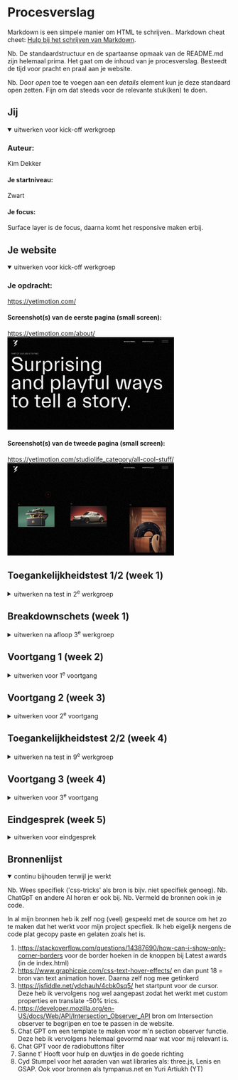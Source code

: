 # Procesverslag
Markdown is een simpele manier om HTML te schrijven..
Markdown cheat cheet: [Hulp bij het schrijven van Markdown](https://github.com/adam-p/markdown-here/wiki/Markdown-Cheatsheet).

Nb. De standaardstructuur en de spartaanse opmaak van de README.md zijn helemaal prima. Het gaat om de inhoud van je procesverslag. Besteedt de tijd voor pracht en praal aan je website.

Nb. Door *open* toe te voegen aan een *details* element kun je deze standaard open zetten. Fijn om dat steeds voor de relevante stuk(ken) te doen.





## Jij

<details open>
  <summary>uitwerken voor kick-off werkgroep</summary>

  ### Auteur:
  Kim Dekker

  #### Je startniveau:
  Zwart

  #### Je focus:
  Surface layer is de focus, daarna komt het responsive maken erbij.
 
</details>





## Je website

<details open>
  <summary>uitwerken voor kick-off werkgroep</summary>

  ### Je opdracht:
https://yetimotion.com/

  #### Screenshot(s) van de eerste pagina (small screen): 
https://yetimotion.com/about/
  <img src="readme-images/yeti_about.jpg" width="375px" alt="De about pagina van Yeti">

  #### Screenshot(s) van de tweede pagina (small screen):
https://yetimotion.com/studiolife_category/all-cool-stuff/
  <img src="readme-images/yeti_coolstuff.jpg" width="375px" alt="de pagina met coole content van Yeti">
 
</details>



## Toegankelijkheidstest 1/2 (week 1)

<details>
  <summary>uitwerken na test in 2<sup>e</sup> werkgroep</summary>

  ### Bevindingen
  Lijst met je bevindingen die in de test naar voren kwamen:

  1. in de about pagina werkt de screenreader niet goed. Dat komt door functie dat je kan hoveren over de headers om een andere header te krijgen. Dit is niet goed gebouwd en daardoor raakt de screenreader van de leg.
  <img src="readme-images/voiceassistant/1.jpg" width="375px" alt="Screenreader die in de war raakt van de titels">


  2. De eerste kop is een kop niveau 3. Het zou semantisch beter gecodeert zijn als de eerste kop een H1 was geweest.
  <img src="readme-images/voiceassistant/2.jpg" width="375px" alt="Het verkeerde header element is gebruikt">


  3. Ik raak constant kwijt waar de screenreader op de pagina is. Dit is een indicatie dat de HTML niet juist/semantisch is gestructureerd. Hierdoor kunnen mensen die navigeren met screenreader niet fijn navigeren over de site.
  <img src="readme-images/voiceassistant/3.jpg" width="375px" alt="Screenreader die heel ergens anders op de pagina aan het lezen is dan waar ik op de pagina ben">


  4. De titel die in de afbeelding te zien is zou in 1x moeten zeggen "PART OF OUR JOB IS TO FIND etc.". Daarintegen leest de screenreader elke keer maar 1 woord. Tevens spreekt de screenreader de woorden na FIND nieteens uit. 
  <img src="readme-images/voiceassistant/4.jpg" width="375px" alt="Screenreader die maar 1 woord van de hele zin voorleest">


  5. Inhakend op punt 4. Het volgende wat de screenreader leest na punt 4 is een volgende titel, maar omdat deze niet netjes in de pagina is gezet (een beetje lui), begint de screenreader de hele zin in aparte hoofdletters op te lezen (als een soort alfabet).
  <img src="readme-images/voiceassistant/5.jpg" width="375px" alt="Screenreader die G E T I N T O U C H et cetera voorleest in plaats van de normale zin">


  6. Linkjes staan in de website over het algemeen gewoon te vaag vermeld. De ene keer met nummers, de andere keer zonder tekst en dan weer met alleen een indicatie van een afbeelding... Als slechtziend persoon zou ik dit een feedback loop from hell hebben gevonden. 
  <img src="readme-images/voiceassistant/6.jpg" width="375px" alt="Slecht geneste linkjes">
    <img src="readme-images/voiceassistant/8.jpg" width="375px" alt="Nog een afbeelding met slecht geneste linkjes">



  7. Bij het hoveren over de linkjes te zien in de afbeelding, komt er een bewegende animatie op de achtergrond die dan mooi met de muis meebeweegt. Net als meerdere van dit soort flashy animaties/video's/content, is dit nergens op de website uit te zetten voor gebruikers die niet tegen dit soort flashy content kunnen.
  <img src="readme-images/voiceassistant/7.jpg" width="375px" alt="Afbeelding waar punt 7 visueel wordt onderbouwd">


  8. De structuur van het menu begint prima, maar we kunnen het hamburger menu niet selecteren, waardoor navigeren over de website onmogelijk wordt gemaakt. Je zou nu dus eerst helemaal naar de footer moeten, om daar meer opties te krijgen (maar hoe weet een gebruiker dat dan?). Overall is het navigeren over de website ontzettend confusing en ik raak contant in de war over waar ik ben.
  <img src="readme-images/voiceassistant/9.jpg" width="375px" alt="Afbeelding waar punt 7 visueel wordt onderbouwd">


  ##### Conclustie
  Navigeren over de website werd mij als screenreader-gebruiker eigelijk onmogelijk gemaakt. Als ik een doel had om naar heen te gaan, kostte het zoveel moeite dat ik niet anders kon dan begeleiden met scrollen en muisklikken, maar dat kan niet iedereen. Toegankelijkheid zou alleen op dit punt al falen, maar daarbij komt kijken dat heel de HTML structuur niet juist is > slechte linkjes, slechte headers en geen alt text maakt het voor screenreader-gebruikers helemaal niet duidelijk waar ze op de website zijn en wat voor content ze nou aan het lezen zijn.


</details>



## Breakdownschets (week 1)

<details>
  <summary>uitwerken na afloop 3<sup>e</sup> werkgroep</summary>

  ### de hele pagina: 
  <img src="readme-images/breakdownschets_1.png" width="500px" alt="breakdown van de hele pagina">

  ### dynamisch deel (bijv menu): 
  <img src="readme-images/dummy-plaatje.jpg" width="375px" alt="breakdown van een dynamisch deel">

  ### wellicht nog een dynamisch deel (bijv filter): 
  <img src="readme-images/dummy-plaatje.jpg" width="375px" alt="breakdown van nog een dynamisch deel">

</details>





## Voortgang 1 (week 2)

<details>
  <summary>uitwerken voor 1<sup>e</sup> voortgang</summary>

  ### Stand van zaken
  hier dit ging goed & dit was lastig (neem ook screenshots op van delen van je website en code)

    Veel gaat eigelijk heel goed. Zoals het maken van een fijne root, calc's includeren, dark en light modes, een fancy ::selection en al wat JavaScript. Kortom, ik vermaak me wel!
  <img src="readme-images/light-dark.jpg" width="375px" alt="Code van light en darkmode">
  <img src="readme-images/root.jpg" width="375px" alt="Root code">
  <img src="readme-images/selection.jpg" width="375px" alt="::selection code">
  <img src="readme-images/js.jpg" width="375px" alt="JavaScript code tot nu toe">


  ### Agenda voor meeting
  samen met je groepje opstellen

  <img src="readme-images/vragen.jpg" width="375px" alt="De vragen die ik en mijn team hebben opgesteld voor het feedback gesprek">


  | Kim                                                                                  | Valentijn          | Alia         | Ananda           |
  | ---                                                                                  | ---                | ---          | ---              |
  | Een icon is i, nest je daarin een a, of is het andersom                              | en dit             | en ik dit    | en dan ik dat    |
  | Kan je een span binnen button gebruiken als de streepjes van het hamburger menu icon | dit als er tijd is | nog een punt | dit wil ik zeker |
  | Hover hamburger menu met JS  .onclick blijft hoveren na click > moet niet > hoe?     | ...                | ...          | ...              |


  ### Verslag van meeting
  hier na afloop snel de uitkomsten van de meeting vastleggen

  - Nog wat listjes toevoegen aan de stack met social media icons
  - Van de article een Table of een List maken. Mag ik zelf weten
  - Nog wat linkjes in het lijstje met "what we can do for you"
  - Mannen waren tevreden en vonden dat ik al hele nette code aan het schrijven ben
  - Heb wat advies gekregen over hoe ik mijn hamburger menu kan afmaken.
  - Marquee gebruiken voor alle teksten die als een kermis atractie binnen komen rollen



</details>





## Voortgang 2 (week 3)

<details>
  <summary>uitwerken voor 2<sup>e</sup> voortgang</summary>

  ### Stand van zaken
  Dit ging goed:
  - Animaties namaken
  - gecompliceerde dingen afmaken en afvinken
  - tinkeren met leuke dingen en het uiteindelijk voor elkaar krijgen

  Dit kan beter:
  Ik heb op dit moment nog niks dat per definitie beter kan. Ik ben nu gewoon lekker bezig en heb nog geen punten van kritiek. Deze komen vast laten nog wel...


  ### Agenda voor meeting
  samen met je groepje opstellen
  De rest van de groep hadden vragen die voor mij niet relevant waren om te vragen, dus heb ik deze niet meegenomen in mijn Readme

  | Kim                                                                    | Ananda             | Valentijn      | Alia             |
  | ---                                                                    | ---                | ---            | ---              |
  | Tekst moet warpen als ik eroverheen hover, hoe kan ik dat doen?        | ...                | ...            | ...              |
  | Logosection is met flex gedaan, had ik het beter met grid kunnen doen? | ...                | ...            | ...              |
  | Hover op kruisje werkt nog niet helemaal zoals ik wil dat het doet     | ...                | ...            | ...              |


  ### Verslag van meeting
  hier na afloop snel de uitkomsten van de meeting vastleggen

  - De textwarp is te doen met libraries en ik heb waarschijnlijk een canvas nodig. Is gecomliceerd en als ik interesse heb kan ik Cyd Stumpel vragen om hier wat over uit te leggen 
  - Logosection is prima met flexbox. Het maakt helemaal niks uit wat je gebruikt. Vooral in dit geval.
  - De hover op het kruisje is gefixt. de .hover moest nog op een aantal selectors en dan kon ik de width aanpassen op de focus. Was een principe dat ik zelf had kunnen zien als ik in de CSS beter had verwoord welke functie met welke reageert in JS


  <img src="readme-images/meeting2-1.jpg" width="375px" alt="Sectie dat moet warpen tijdens het hoveren">
  Sectie dat moet warpen tijdens het hoveren

  <img src="readme-images/meeting2-2.jpg" width="375px" alt="Gefixte kruisje die niet meer bugd">
  Gefixte kruisje die niet meer bugd

  <img src="readme-images/meeting 2-3.jpg" width="375px" alt="De sectie met de logo's">
  De sectie met de logo's



##### Samenvatting meeting
- Het gaat goed met de code
- Heb in de meeting ook anderen in het groepje geholpen als een soort semi-assistent
- Ik heb Cyd een berichtje gestuurd omdat ik wel geinteresseerd ben in Cyd haar kennis en portfolio
- Veel dingen die ik al wel werkend heb hebben nog een kleine finishing touch nodig. Denk aan: dark mode perfectionaliseren, animations minderen voor mensen die daar gevoelig voor zijn.
</details>





## Toegankelijkheidstest 2/2 (week 4)

<details>
  <summary>uitwerken na test in 9<sup>e</sup> werkgroep</summary>

  ### Bevindingen

  Wat kan nog beter:
  - dark mode is nog niet perfect
  - er zijn nog een aantal dingen die bewegen als de modus voor overgevoeligheid aan staat. Kan beter
  - Tabs lijken niet overal juist te werken. Moet gefixt worden
  - Sommige knoppen hebben nog een focus state nodig
  - De video is nogsteeds autoplay
  - Pagina heeft nog geen skip link
  - De tekst kan nog niet vergroot worden, alhoewel de teskt in het algemeen al redelijk groot is

  Wat is verbeterd:
  - Overall HTML structuur is veel beter, waardoor heel veel op de lijst is verbeterd.
  - Beter te volgen voor screenreaders. Ik ben niet meer verloren waar ik ben
  - De website is toegankelijk gemaakt voor mensen die gevoelig zijn voor beweging
  - Er is een darkmode aanwezig
  - buttons zijn buttons, en linkjes zijn a's
  - De headers zijn goed gestructureerd
  - Website is geheel responsive zonder dat de pagina opnieuw inlaadt
  - Afbeeldingen en video's hebben een alt text
  - De alt text is relevant


##### Conclustie
  Er zijn nog wat kleine dingen die aangepast en/of verbeterd kunnen worden.
  Waar ik prioriteit aan geef:
  - Dark mode afmaken
  - Tabs fixen
  - Focus states afmaken
  - Reduced motion afmaken

  Dingen die ik ga doen als er tijd voor is en de rest af is:
  - skip link maken
  - Text 200% functie


  Verder is de website al een stuk verbeterd ten opzichte van het oude model. Dus hebben we het doel nu al behaald. Fijn.



</details>





## Voortgang 3 (week 4)

<details>
  <summary>uitwerken voor 3<sup>e</sup> voortgang</summary>

  ### Stand van zaken
  hier dit ging goed & dit was lastig (neem ook screenshots op van delen van je website en code)
  Wat ging goed:
  - mouseover met JS maken
  - Meer JS functies afmaken
  - Werken met grid om de laatste sectie af te maken
  - 1E pagina helemaal afgemaakt (op kleine complicated dingetjes na die nog iets meer tijd nodig hebben)
  - Veel punten gefixt die in de test van eerder deze week nog wat aandacht nodig hadden

  Wat was lastig:
  Er zijn/waren een aantal dingen die ik nog niet voor elkaar krijg/kreeg:
  - radiobuttons filter (nog niet gefixt)
  - Smooth hover over background-image (nog niet gefixt)
  - Scroll animaties (nog niet ondekt hoe)


  ### Agenda voor meeting
  samen met je groepje opstellen

  Net als vorige keer waren de vragen van mijn teamgenoten niet relevant voor mij dus heb ik ze niet verwerkt in mijn readme. Ik heb hun vragen samen met de student assistenten opgelost.

  | Kim                                                             | Ananda             | Valentijn    | Alia      |
  | ---                                                             | ---                | ---          | ---       |
  | Hoe kan je sections in-animeren?                                | ...                | ...          | ...       |
  | Hoe maak je een smooth hover als je werkt met background image? | ...                | ...          | ...       |


  ### Verslag van meeting
  hier na afloop snel de uitkomsten van de meeting vastleggen.

  De vragen die ik had heb ik achteraf na de meeting aan Sanne gevraagd, omdat mijn team vragen had die wat belangrijker waren om te fixen en ik het idee had dat die meer spoed hadden om op te lossen en ik zelf er wel uitkom.

  - Punt 1 heb ik uiteindelijk zelf weten op te lossen, omdat ik Bahaa hoorde praten over intersection observer.
  - Een smooth (transition: etc.) hover op een background image werkt niet. Daarom hebben we een pseudo-class ::before nodig. Op deze manier heb ik het samen met Sanne opgelost. Code makes sense. ik begrijp het en kan het nu vaker gebruiken.


##### Samenvatting meeting
Er is nog wel redelijk wat te doen. Er moet noig gewerkt worden aan de 2e pagina. Ook moeten er nog kleine dingen worden gedaan vind ik zelf. Ook wil ik wat tijd besteden aan die canvas dingen en ga aankomende maandag daarom met Cyd praten. 

Heel veel dingen werken ook wel al, daar ben ik tevreden over, maar wil wel de lat hoog leggen voor mezelf, omdat ik er zo veel mogelijk uit wil halen om te kunnen leren. Niet dat ik niks heb geleerd, heel veel zelfs. Ik heb het idee dat ik in een paar weken mezelf heb verdriedubbelt in kennis over front-end.


</details>





## Eindgesprek (week 5)

<details>
  <summary>uitwerken voor eindgesprek</summary>

  ### Je uitkomst - karakteristiek screenshots:
  <img src="readme-images/dummy-plaatje.jpg" width="375px" alt="uitomst opdracht 1">


  ### Dit ging goed/Heb ik geleerd: 
  Korte omschrijving met plaatjes

  <img src="readme-images/dummy-plaatje.jpg" width="375px" alt="top">


  ### Dit was lastig/Is niet gelukt:
  Korte omschrijving met plaatjes

  <img src="readme-images/dummy-plaatje.jpg" width="375px" alt="bummer">
</details>





## Bronnenlijst

<details open>
  <summary>continu bijhouden terwijl je werkt</summary>

  Nb. Wees specifiek ('css-tricks' als bron is bijv. niet specifiek genoeg). 
  Nb. ChatGpT en andere AI horen er ook bij.
  Nb. Vermeld de bronnen ook in je code.

  In al mijn bronnen heb ik zelf nog (veel) gespeeld met de source om het zo te maken dat het werkt voor mijn project specfiek. Ik heb eigelijk nergens de code plat gecopy paste en gelaten zoals het is.

  1. https://stackoverflow.com/questions/14387690/how-can-i-show-only-corner-borders voor de border hoeken in de knoppen bij Latest awards (in de index.html)
  2. https://www.graphicpie.com/css-text-hover-effects/ en dan punt 18 = bron van text animation hover. Daarna zelf nog mee getinkerd
  3. https://jsfiddle.net/ydchauh/4cbk0sq5/ het startpunt voor de cursor. Deze heb ik vervolgens nog wel aangepast zodat het werkt met custom properties en translate -50% trics.
  4. https://developer.mozilla.org/en-US/docs/Web/API/Intersection_Observer_API bron om Intersection observer te begrijpen en toe te passen in de website. 
  5. Chat GPT om een template te maken voor m'n section observer functie. Deze heb ik vervolgens helemaal gevormd naar wat voor mij relevant is.
  6. Chat GPT voor de radiobuttons filter
  7. Sanne t' Hooft voor hulp en duwtjes in de goede richting
  8. Cyd Stumpel voor het aaraden van wat libraries als: three.js, Lenis en GSAP. Ook voor bronnen als tympanus.net en Yuri Artiukh (YT)

</details>
